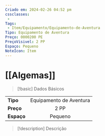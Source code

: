 ```yaml
---
Criado em: 2024-02-26 04:52 pm
cssclasses:
 - 
Tags:
 - Item/Equipamento/Equipamento-de-Aventura
Tipo: Equipamento de Aventura
Preço: 0000200 PE
PreçoVisivel: 2 PP
Espaço: Pequeno
NoteIcon: Item
---
```

# [[Algemas]]

> [!basic] Dados Básicos
> 
|            |     |
| ---------- | :---: |
| **Tipo**   |   Equipamento de Aventura   |
| **Preço**  |  2 PP   |
| **Espaço** |   Pequeno   |
>
 
> [!description] Descrição
> 
>
